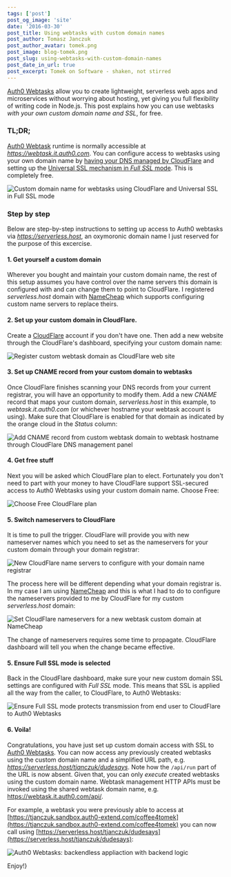 ```yaml
---
tags: ['post']
post_og_image: 'site'
date: '2016-03-30'  
post_title: Using webtasks with custom domain names
post_author: Tomasz Janczuk
post_author_avatar: tomek.png
post_image: blog-tomek.png
post_slug: using-webtasks-with-custom-domain-names
post_date_in_url: true
post_excerpt: Tomek on Software - shaken, not stirred
---
```


[Auth0 Webtasks](https://webtask.io) allow you to create lightweight, serverless web apps and microservices without worrying about hosting, yet giving you full flexibility of writing code in Node.js. This post explains how you can use webtasks *with your own custom domain name and SSL*, for free.  

### TL;DR;

[Auth0 Webtask](https://webtask.io) runtime is normally accessible at *https://webtask.it.auth0.com*. You can configure access to webtasks using your own domain name by [having your DNS managed by CloudFlare](https://www.cloudflare.com/dns/) and setting up the [Universal SSL mechanism in *Full SSL* mode](https://www.cloudflare.com/ssl/). This is completely free. 

<img src="tomek_blog/2016-03-30/0.png" class="tj-img-diagram-75" alt="Custom domain name for webtasks using CloudFlare and Universal SSL in Full SSL mode">

### Step by step

Below are step-by-step instructions to setting up access to Auth0 webtasks via *https://serverless.host*, an oxymoronic domain name I just reserved for the purpose of this excercise. 

#### 1. Get yourself a custom domain

Wherever you bought and maintain your custom domain name, the rest of this setup assumes you have control over the name servers this domain is configured with and can change them to point to CloudFlare. I registered *serverless.host* domain with [NameCheap](https://namecheap.com) which supports configuring custom name servers to replace theirs. 

#### 2. Set up your custom domain in CloudFlare. 

Create a [CloudFlare](https://cloudflare.com) account if you don't have one. Then add a new website through the CloudFlare's dashboard, specifying your custom domain name: 

<img src="tomek_blog/2016-03-30/1.png" class="tj-img-diagram-75" alt="Register custom webtask domain as CloudFlare web site">

#### 3. Set up CNAME record from your custom domain to webtasks

Once CloudFlare finishes scanning your DNS records from your current registrar, you will have an opportunity to modify them. Add a new *CNAME* record that maps your custom domain, *serverless.host* in this example, to *webtask.it.auth0.com* (or whichever hostname your webtask account is using). Make sure that CloudFlare is enabled for that domain as indicated by the orange cloud in the *Status* column:

<img src="tomek_blog/2016-03-30/2.png" class="tj-img-diagram-75" alt="Add CNAME record from custom webtask domain to webtask hostname through CloudFlare DNS management panel">

#### 4. Get free stuff

Next you will be asked which CloudFlare plan to elect. Fortunately you don't need to part with your money to have CloudFlare support SSL-secured access to Auth0 Webtasks using your custom domain name. Choose Free:

<img src="tomek_blog/2016-03-30/3.png" class="tj-img-diagram-75" alt="Choose Free CloudFlare plan">

#### 5. Switch nameservers to CloudFlare

It is time to pull the trigger. CloudFlare will provide you with new nameserver names which you need to set as the nameservers for your custom domain through your domain registrar:

<img src="tomek_blog/2016-03-30/4.png" class="tj-img-diagram-75" alt="New CloudFlare name servers to configure with your domain name registrar">

The process here will be different depending what your domain registrar is. In my case I am using [NameCheap](https://namecheap.com) and this is what I had to do to configure the nameservers provided to me by CloudFlare for my custom *serverless.host* domain: 

<img src="tomek_blog/2016-03-30/5.png" class="tj-img-diagram-75" alt="Set CloudFlare nameservers for a new webtask custom domain at NameCheap">

The change of nameservers requires some time to propagate. CloudFlare dashboard will tell you when the change became effective. 

#### 5. Ensure Full SSL mode is selected

Back in the CloudFlare dashboard, make sure your new custom domain SSL settings are configured with *Full SSL* mode. This means that SSL is applied all the way from the caller, to CloudFlare, to Auth0 Webtasks:

<img src="tomek_blog/2016-03-30/6.png" class="tj-img-diagram-75" alt="Ensure Full SSL mode protects transmission from end user to CloudFlare to Auth0 Webtasks">

#### 6. Voila! 

Congratulations, you have just set up custom domain access with SSL to [Auth0 Webtasks](https://webtask.io). You can now access any previously created webtasks using the custom domain name and a simplified URL path, e.g. *https://serverless.host/tjanczuk/dudesays*. Note how the `/api/run` part of the URL is now absent. Given that, you can only *execute* created webtasks using the custom domain name. Webtask management HTTP APIs must be invoked using the shared webtask domain name, e.g. https://webtask.it.auth0.com/api/. 

For example, a webtask you were previously able to access at [https://tjanczuk.sandbox.auth0-extend.com/coffee4tomek](https://tjanczuk.sandbox.auth0-extend.com/coffee4tomek) you can now call using [https://serverless.host/tjanczuk/dudesays](https://serverless.host/tjanczuk/dudesays):

<img src="tomek_blog/2016-03-30/7.png" class="tj-img-diagram-75" alt="Auth0 Webtasks: backendless appliaction with backend logic">

Enjoy!}